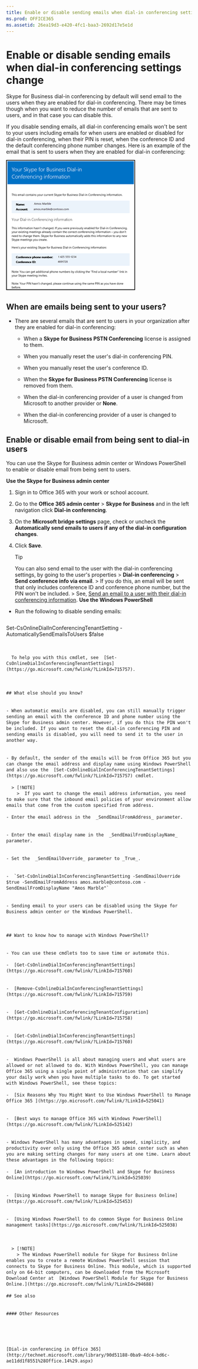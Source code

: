 ```yaml
---
title: Enable or disable sending emails when dial-in conferencing settings change
ms.prod: OFFICE365
ms.assetid: 26ea19d3-e420-4fc1-baa3-2692d17e5e1d
---
```



# Enable or disable sending emails when dial-in conferencing settings change

Skype for Business dial-in conferencing by default will send email to the users when they are enabled for dial-in conferencing. There may be times though when you want to reduce the number of emails that are sent to users, and in that case you can disable this.
  
    
    

If you disable sending emails, all dial-in conferencing emails won't be sent to your users including emails for when users are enabled or disabled for dial-in conferencing, when their PIN is reset, when the conference ID and the default conferencing phone number changes.
Here is an example of the email that is sent to users when they are enabled for dial-in conferencing:
  
    
    


  
    
    
![Dial-in conferencing email](images/81fe4e09-a346-4469-8cc5-c6d65f739b73.png)
  
    
    

  
    
    

  
    
    

## When are emails being sent to your users?


- There are several emails that are sent to users in your organization after they are enabled for dial-in conferencing:
    
  - When a **Skype for Business PSTN Conferencing** license is assigned to them.
    
  
  - When you manually reset the user's dial-in conferencing PIN.
    
  
  - When you manually reset the user's conference ID.
    
  
  - When the **Skype for Business PSTN Conferencing** license is removed from them.
    
  
  - When the dial-in conferencing provider of a user is changed from Microsoft to another provider or **None**.
    
  
  - When the dial-in conferencing provider of a user is changed to Microsoft.
    
  

## Enable or disable email from being sent to dial-in users

You can use the Skype for Business admin center or Windows PowerShell to enable or disable email from being sent to users.
  
    
    
 **Use the Skype for Business admin center**
  
    
    

1. Sign in to Office 365 with your work or school account.
    
  
2. Go to the **Office 365 admin center** > **Skype for Business** and in the left navigation click **Dial-in conferencing**.
    
  
3. On the **Microsoft bridge settings** page, check or uncheck the **Automatically send emails to users if any of the dial-in configuration changes**.
    
  
4. Click **Save**.
    
    > [!TIP]
      > You can also send email to the user with the dial-in conferencing settings, by going to the user's properties > **Dial-in conferencing** > **Send conference info via email**. > If you do this, an email will be sent that only includes conference ID and conference phone number, but the PIN won't be included. > See,  [Send an email to a user with their dial-in conferencing information](send-an-email-to-a-user-with-their-dial-in-conferencing-information.md). 
 **Use the Windows PowerShell**
  
    
    

- Run the following to disable sending emails: 
    
  ```
  
Set-CsOnlineDialInConferencingTenantSetting -AutomaticallySendEmailsToUsers $false
  ```


    To help you with this cmdlet, see  [Set-CsOnlineDialInConferencingTenantSettings](https://go.microsoft.com/fwlink/?LinkId=715757).
    
  

## What else should you know?


- When automatic emails are disabled, you can still manually trigger sending an email with the conference ID and phone number using the Skype for Business admin center. However, if you do this the PIN won't be included. If you want to reset the dial-in conferencing PIN and sending emails is disabled, you will need to send it to the user in another way.
    
  
- By default, the sender of the emails will be from Office 365 but you can change the email address and display name using Windows PowerShell and also use the  [Set-CsOnlineDialInConferencingTenantSettings](https://go.microsoft.com/fwlink/?LinkId=715757) cmdlet.
    
    > [!NOTE]
      >  If you want to change the email address information, you need to make sure that the inbound email policies of your environment allow emails that come from the custom specified from address.

  - Enter the email address in the  _SendEmailFromAddress_ parameter.
    
  
  - Enter the email display name in the  _SendEmailFromDisplayName_ parameter.
    
  
  - Set the  _SendEmailOverride_ parameter to _True_.
    
  
  -  `Set-CsOnlineDialInConferencingTenantSetting -SendEmailOverride $true -SendEmailFromAddress amos.marble@contoso.com -SendEmailFromDisplayName "Amos Marble"`
    
  
- Sending email to your users can be disabled using the Skype for Business admin center or the Windows PowerShell.
    
  

## Want to know how to manage with Windows PowerShell?


- You can use these cmdlets too to save time or automate this.
    
  -  [Get-CsOnlineDialInConferencingTenantSettings](https://go.microsoft.com/fwlink/?LinkId=715760)
    
  
  -  [Remove-CsOnlineDialInConferencingTenantSettings](https://go.microsoft.com/fwlink/?LinkId=715759)
    
  
  -  [Get-CsOnlineDialinConferencingTenantConfiguration](https://go.microsoft.com/fwlink/?LinkId=715758)
    
  
  -  [Get-CsOnlineDialInConferencingTenantSettings](https://go.microsoft.com/fwlink/?LinkId=715760)
    
  
-  Windows PowerShell is all about managing users and what users are allowed or not allowed to do. With Windows PowerShell, you can manage Office 365 using a single point of administration that can simplify your daily work when you have multiple tasks to do. To get started with Windows PowerShell, see these topics:
    
  -  [Six Reasons Why You Might Want to Use Windows PowerShell to Manage Office 365 ](https://go.microsoft.com/fwlink/?LinkId=525041)
    
  
  -  [Best ways to manage Office 365 with Windows PowerShell](https://go.microsoft.com/fwlink/?LinkId=525142)
    
  
- Windows PowerShell has many advantages in speed, simplicity, and productivity over only using the Office 365 admin center such as when you are making setting changes for many users at one time. Learn about these advantages in the following topics: 
    
  -  [An introduction to Windows PowerShell and Skype for Business Online](https://go.microsoft.com/fwlink/?LinkId=525039)
    
  
  -  [Using Windows PowerShell to manage Skype for Business Online](https://go.microsoft.com/fwlink/?LinkId=525453)
    
  
  -  [Using Windows PowerShell to do common Skype for Business Online management tasks](https://go.microsoft.com/fwlink/?LinkId=525038)
    
  

    > [!NOTE]
      > The Windows PowerShell module for Skype for Business Online enables you to create a remote Windows PowerShell session that connects to Skype for Business Online. This module, which is supported only on 64-bit computers, can be downloaded from the Microsoft Download Center at  [Windows PowerShell Module for Skype for Business Online.](https://go.microsoft.com/fwlink/?LinkId=294688)

## See also


#### Other Resources


  
    
    
 [Dial-in conferencing in Office 365](http://technet.microsoft.com/library/90d51188-0ba9-4dc4-bd6c-ae11dd1f8551%28Office.14%29.aspx)

